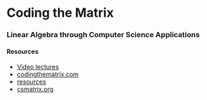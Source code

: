 # Coding the Matrix #
### Linear Algebra through Computer Science Applications ###


#### Resources ####
* [Video lectures](https://cs.brown.edu/video/channels/coding-matrix-fall-2014/)
* [codingthematrix.com](http://codingthematrix.com/)
 * [resources](http://resources.codingthematrix.com/)
* [csmatrix.org](http://cs.brown.edu/courses/cs053/current/index.htm)
